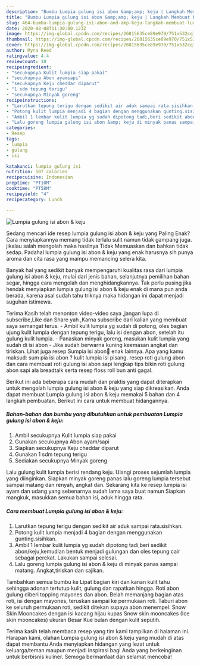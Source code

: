 ```yaml
---
description: "Bumbu Lumpia gulung isi abon &amp;amp; keju | Langkah Membuat Lumpia gulung isi abon &amp;amp; keju Yang Lezat"
title: "Bumbu Lumpia gulung isi abon &amp;amp; keju | Langkah Membuat Lumpia gulung isi abon &amp;amp; keju Yang Lezat"
slug: 464-bumbu-lumpia-gulung-isi-abon-and-amp-keju-langkah-membuat-lumpia-gulung-isi-abon-and-amp-keju-yang-lezat
date: 2020-08-08T11:30:00.123Z
image: https://img-global.cpcdn.com/recipes/26815635ce89e970/751x532cq70/lumpia-gulung-isi-abon-keju-foto-resep-utama.jpg
thumbnail: https://img-global.cpcdn.com/recipes/26815635ce89e970/751x532cq70/lumpia-gulung-isi-abon-keju-foto-resep-utama.jpg
cover: https://img-global.cpcdn.com/recipes/26815635ce89e970/751x532cq70/lumpia-gulung-isi-abon-keju-foto-resep-utama.jpg
author: Myra Reed
ratingvalue: 4.4
reviewcount: 10
recipeingredient:
- "secukupnya Kulit lumpia siap pakai"
- "secukupnya Abon ayamsapi"
- "secukupnya Keju cheddar diparut"
- "1 sdm tepung terigu"
- "secukupnya Minyak goreng"
recipeinstructions:
- "Larutkan tepung terigu dengan sedikit air aduk sampai rata.sisihkan."
- "Potong kulit lumpia menjadi 4 bagian dengan menggunakan gunting.sisihkan."
- "Ambil 1 lembar kulit lumpia yg sudah dipotong tadi,beri sedikit abon/keju,kemudian bentuk menjadi gulungan dan oles tepung cair sebagai perekat. Lakukan sampai selesai."
- "Lalu goreng lumpia gulung isi abon &amp; keju di minyak panas sampai matang. Angkat,tiriskan dan sajikan."
categories:
- Resep
tags:
- lumpia
- gulung
- isi

katakunci: lumpia gulung isi 
nutrition: 107 calories
recipecuisine: Indonesian
preptime: "PT10M"
cooktime: "PT58M"
recipeyield: "4"
recipecategory: Lunch

---
```



![Lumpia gulung isi abon &amp; keju](https://img-global.cpcdn.com/recipes/26815635ce89e970/751x532cq70/lumpia-gulung-isi-abon-keju-foto-resep-utama.jpg)

Sedang mencari ide resep lumpia gulung isi abon &amp; keju yang Paling Enak? Cara menyiapkannya memang tidak terlalu sulit namun tidak gampang juga. jikalau salah mengolah maka hasilnya Tidak Memuaskan dan bahkan tidak sedap. Padahal lumpia gulung isi abon &amp; keju yang enak harusnya sih punya aroma dan cita rasa yang mampu memancing selera kita.

Banyak hal yang sedikit banyak mempengaruhi kualitas rasa dari lumpia gulung isi abon &amp; keju, mulai dari jenis bahan, selanjutnya pemilihan bahan segar, hingga cara mengolah dan menghidangkannya. Tak perlu pusing jika hendak menyiapkan lumpia gulung isi abon &amp; keju enak di mana pun anda berada, karena asal sudah tahu triknya maka hidangan ini dapat menjadi suguhan istimewa.

Terima Kasih telah menonton video-video saya ,jangan lupa di subscribe,Like dan Share yah ,Karna subscribe dari kalian yang membuat saya semangat terus. - Ambil kulit lumpia yg sudah di potong, oles bagian ujung kulit lumpia dengan tepung terigu, lalu isi dengan abon, setelah itu gulung kulit lumpia. - Panaskan minyak goreng, masukan kulit lumpia yang sudah di isi abon - Jika sudah berwarna kuning keemasan angkat dan tiriskan. Lihat juga resep Sumpia isi abon🌯 enak lainnya. Apa yang kamu maksud: sum pia isi abon ? kulit lumpia isi pisang. resep roti gulung abon dan cara membuat roti gulung isi abon sapi lengkap tips bikin roti gulung abon sapi ala breadtalk serta resep floss roll bun anti gagal.


Berikut ini ada beberapa cara mudah dan praktis yang dapat diterapkan untuk mengolah lumpia gulung isi abon &amp; keju yang siap dikreasikan. Anda dapat membuat Lumpia gulung isi abon &amp; keju memakai 5 bahan dan 4 langkah pembuatan. Berikut ini cara untuk membuat hidangannya.

<!--inarticleads1-->

##### Bahan-bahan dan bumbu yang dibutuhkan untuk pembuatan Lumpia gulung isi abon &amp; keju:

1. Ambil secukupnya Kulit lumpia siap pakai
1. Gunakan secukupnya Abon ayam/sapi
1. Siapkan secukupnya Keju cheddar diparut
1. Gunakan 1 sdm tepung terigu
1. Sediakan secukupnya Minyak goreng


Lalu gulung kulit lumpia berisi rendang keju. Ulangi proses sejumlah lumpia yang diinginkan. Siapkan minyak goreng panas lalu goreng lumpia tersebut sampai matang dan renyah, angkat dan. Sekarang kita ke resep lumpia isi ayam dan udang yang sebenarnya sudah lama saya buat namun Siapkan mangkuk, masukkan semua bahan isi, aduk hingga rata. 

<!--inarticleads2-->

##### Cara membuat Lumpia gulung isi abon &amp; keju:

1. Larutkan tepung terigu dengan sedikit air aduk sampai rata.sisihkan.
1. Potong kulit lumpia menjadi 4 bagian dengan menggunakan gunting.sisihkan.
1. Ambil 1 lembar kulit lumpia yg sudah dipotong tadi,beri sedikit abon/keju,kemudian bentuk menjadi gulungan dan oles tepung cair sebagai perekat. Lakukan sampai selesai.
1. Lalu goreng lumpia gulung isi abon &amp; keju di minyak panas sampai matang. Angkat,tiriskan dan sajikan.


Tambahkan semua bumbu ke Lipat bagian kiri dan kanan kulit tahu sehingga adonan tertutup kulit, gulung dan rapatkan hingga. Roti abon gulung diberi topping mayones dan abon. Belah memanjang bagian atas roti, isi dengan mayones, teruskan sampai ke permukaan roti. Taburi abon ke seluruh permukaan roti, sedikit ditekan supaya abon menempel. Snow Skin Mooncakes dengan isi kacang hijau kupas Snow skin mooncakes (Ice skin mooncakes) ukuran Besar Kue bulan dengan kulit seputih. 

Terima kasih telah membaca resep yang tim kami tampilkan di halaman ini. Harapan kami, olahan Lumpia gulung isi abon &amp; keju yang mudah di atas dapat membantu Anda menyiapkan hidangan yang lezat untuk keluarga/teman maupun menjadi inspirasi bagi Anda yang berkeinginan untuk berbisnis kuliner. Semoga bermanfaat dan selamat mencoba!
